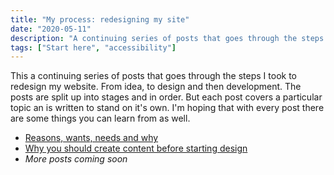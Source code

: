 ```yaml
---
title: "My process: redesigning my site"
date: "2020-05-11"
description: "A continuing series of posts that goes through the steps I took to redesign my website."
tags: ["Start here", "accessibility"]
---
```


This a continuing series of posts that goes through the steps I took to redesign my website. From idea, to design and then development. The posts are split up into stages and in order. But each post covers a particular topic an is written to stand on it's own. I'm hoping that with every post there are some things you can learn from as well.

- [Reasons, wants, needs and why](/reasons-wants-needs-and-why/)
- [Why you should create content before starting design](/why-create-content-before-design/)
- _More posts coming soon_

